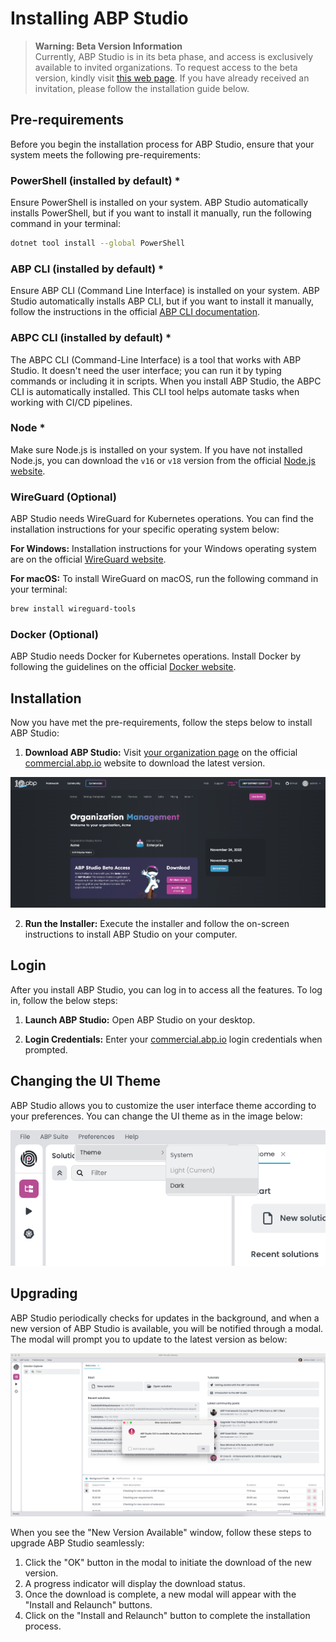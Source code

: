 # Installing ABP Studio

> **Warning: Beta Version Information**\
> Currently, ABP Studio is in its beta phase, and access is exclusively available to invited organizations. To request access to the beta version, kindly visit [this web page](https://commercial.abp.io/studio). If you have already received an invitation, please follow the installation guide below.

## Pre-requirements

Before you begin the installation process for ABP Studio, ensure that your system meets the following pre-requirements:

### PowerShell (installed by default) *
Ensure PowerShell is installed on your system. 
ABP Studio automatically installs PowerShell, but if you want to install it manually, run the following command in your terminal:

   ```bash
   dotnet tool install --global PowerShell
   ```

### ABP CLI (installed by default) *
Ensure ABP CLI (Command Line Interface) is installed on your system. 
ABP Studio automatically installs ABP CLI, but if you want to install it manually, follow the instructions in the official [ABP CLI documentation](../cli). 

### ABPC CLI (installed by default) *
The ABPC CLI (Command-Line Interface) is a tool that works with ABP Studio. It doesn't need the user interface; you can run it by typing commands or including it in scripts. When you install ABP Studio, the ABPC CLI is automatically installed. This CLI tool helps automate tasks when working with CI/CD pipelines.

### Node *
Make sure Node.js is installed on your system. If you have not installed Node.js, you can download the `v16` or `v18` version from the official [Node.js website](https://nodejs.org/).

### WireGuard (Optional) 
ABP Studio needs WireGuard for Kubernetes operations. You can find the installation instructions for your specific operating system below:

**For Windows:** 
Installation instructions for your Windows operating system are on the official [WireGuard website](https://www.wireguard.com/).

**For macOS:**
To install WireGuard on macOS, run the following command in your terminal:

```bash
brew install wireguard-tools
```

### Docker (Optional) 
ABP Studio needs Docker for Kubernetes operations. Install Docker by following the guidelines on the official [Docker website](https://docs.docker.com/get-docker/).

## Installation
Now you have met the pre-requirements, follow the steps below to install ABP Studio:

1. **Download ABP Studio:** Visit [your organization page](https://commercial.abp.io/my-organizations) on the official [commercial.abp.io](https://commercial.abp.io/) website to download the latest version.

![abp-studio-beta-access](./images/abp-studio-beta-access.png)


2. **Run the Installer:** Execute the installer and follow the on-screen instructions to install ABP Studio on your computer.

## Login
After you install ABP Studio, you can log in to access all the features. To log in, follow the below steps:

1. **Launch ABP Studio:** Open ABP Studio on your desktop.

2. **Login Credentials:** Enter your [commercial.abp.io](https://commercial.abp.io/) login credentials when prompted.

## Changing the UI Theme
ABP Studio allows you to customize the user interface theme according to your preferences. You can change the UI theme as in the image below:

![preference-theme-change](./images/preference-theme-change.png)

## Upgrading
ABP Studio periodically checks for updates in the background, and when a new version of ABP Studio is available, you will be notified through a modal. 
The modal will prompt you to update to the latest version as below:

![new-version-available-window](./images/new-version-available-window.png)

When you see the "New Version Available" window, follow these steps to upgrade ABP Studio seamlessly:

1. Click the "OK" button in the modal to initiate the download of the new version.
2. A progress indicator will display the download status.
3. Once the download is complete, a new modal will appear with the "Install and Relaunch" buttons.
4. Click on the "Install and Relaunch" button to complete the installation process.
